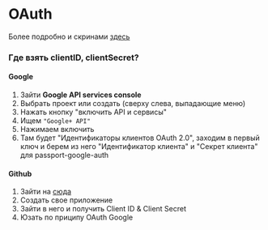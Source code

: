 
# OAuth

Более подробно и скринами [здесь](https://nikeweke.github.io/EXPA/authes/intro.html)

### Где взять clientID, clientSecret?
#### Google
1. Зайти **Google API services console**
2. Выбрать проект или создать (сверху слева, выпадающие меню)
3. Нажать кнопку "включить API и сервисы"
4. Ищем `"Google+ API"`
5. Нажимаем включить
6. Там будет "Идентификаторы клиентов OAuth 2.0", заходим в первый ключ и берем из него "Идентификатор клиента" и "Секрет клиента" для passport-google-auth 

#### Github
1. Зайти на [сюда](https:ithub.com/settings/developers)
2. Создать свое приложение
3. Зайти в него и получить Client ID & Client Secret
4. Юзать по приципу OAuth Google
